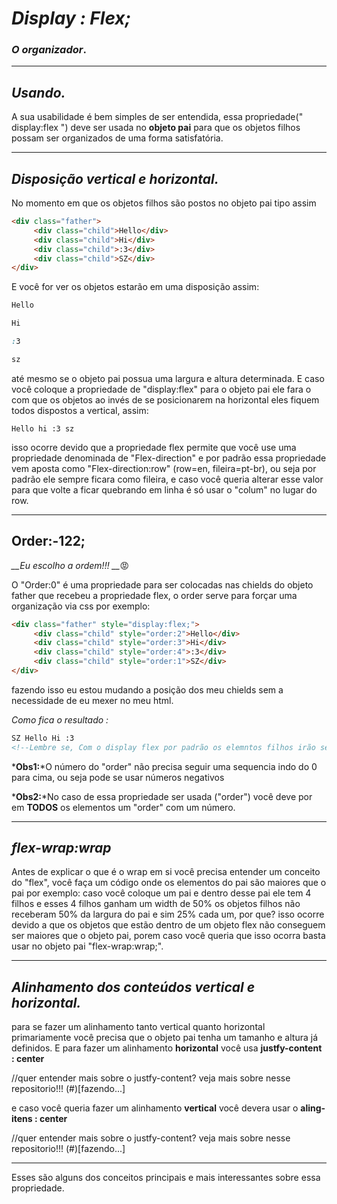 # _Display : Flex;_

### _O organizador_.

___

## _Usando._

A sua usabilidade é bem simples de ser entendida, essa propriedade(" display:flex ") deve ser usada no **objeto pai** para que os objetos filhos possam ser organizados de uma forma satisfatória. 

___

## _Disposição vertical e horizontal._

No momento em que os objetos filhos são postos no objeto pai tipo assim

```html
<div class="father">
     <div class="child">Hello</div>
     <div class="child">Hi</div>
     <div class="child">:3</div>
     <div class="child">SZ</div>
</div>
```

E você for ver os objetos estarão em uma disposição assim:

````css
Hello

Hi

:3

sz 

````



até mesmo se o objeto pai possua uma largura e altura determinada. E caso você coloque a propriedade de "display:flex" para o objeto pai ele fara o com que os objetos ao invés de se posicionarem na horizontal eles fiquem todos dispostos a vertical, assim:

````
Hello hi :3 sz
````

isso ocorre devido que a propriedade flex permite que você use uma propriedade denominada de "Flex-direction" e por padrão essa propriedade vem aposta como "Flex-direction:row" (row=en, fileira=pt-br), ou seja por padrão ele sempre ficara como fileira, e caso você queria alterar esse valor para que volte a ficar quebrando em linha é só usar o "colum" no lugar do row.

___

## Order:-122;

*__Eu escolho a ordem!!! __*:rage:

O "Order:0" é uma propriedade para ser colocadas nas chields do objeto father que recebeu a propriedade flex, o order serve para forçar uma organização via css por exemplo:

````html
<div class="father" style="display:flex;">
     <div class="child" style="order:2">Hello</div>
     <div class="child" style="order:3">Hi</div>
     <div class="child" style="order:4">:3</div>
     <div class="child" style="order:1">SZ</div>
</div>
````

fazendo isso eu estou mudando a posição dos meu chields sem a necessidade de eu mexer no meu html.

_Como fica o resultado :_

````html
SZ Hello Hi :3 
<!--Lembre se, Com o display flex por padrão os elemntos filhos irão se comportar colocando se para a horizontal-->
````

*__Obs1:__*O número do "order" não precisa seguir uma sequencia indo do 0 para cima, ou seja pode se usar números negativos 

*__Obs2:__*No caso de essa propriedade ser usada ("order") você deve por em **TODOS** os elementos um "order" com um número.

___

## _flex-wrap:wrap_

Antes de explicar o que é o wrap em si você precisa entender um conceito do "flex", você faça um código onde os elementos do pai são maiores que o pai por exemplo: caso você coloque um pai e dentro desse pai ele tem 4 filhos e esses 4 filhos ganham um width de 50% os objetos filhos não receberam 50% da largura do pai e sim 25% cada um, por que? isso ocorre devido a que os objetos que estão dentro de um objeto flex não conseguem ser maiores que o objeto pai, porem caso você queria que isso ocorra basta usar no objeto pai "flex-wrap:wrap;".



___

## _Alinhamento dos conteúdos vertical e horizontal._

para se fazer um alinhamento tanto vertical quanto horizontal primariamente você precisa que o objeto pai tenha um tamanho e altura já definidos. E para fazer um alinhamento **horizontal** você usa **justfy-content : center** 

//quer entender mais sobre o justfy-content? veja mais sobre nesse repositorio!!! (#)[fazendo...] 

e caso você queria fazer um alinhamento **vertical** você devera usar o **aling-itens : center**

//quer entender mais sobre o justfy-content? veja mais sobre nesse repositorio!!! (#)[fazendo...] 

___

Esses são alguns dos conceitos principais e mais interessantes sobre essa propriedade.



